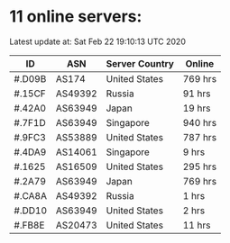 # 11 online servers:

Latest update at: Sat Feb 22 19:10:13 UTC 2020

| ID | ASN | Server Country | Online |
| -- | --- | -------------- | ------ |
| #.D09B | AS174 | United States | 769 hrs |
| #.15CF | AS49392 | Russia | 91 hrs |
| #.42A0 | AS63949 | Japan | 19 hrs |
| #.7F1D | AS63949 | Singapore | 940 hrs |
| #.9FC3 | AS53889 | United States | 787 hrs |
| #.4DA9 | AS14061 | Singapore | 9 hrs |
| #.1625 | AS16509 | United States | 295 hrs |
| #.2A79 | AS63949 | Japan | 769 hrs |
| #.CA8A | AS49392 | Russia | 1 hrs |
| #.DD10 | AS63949 | United States | 2 hrs |
| #.FB8E | AS20473 | United States | 11 hrs |

